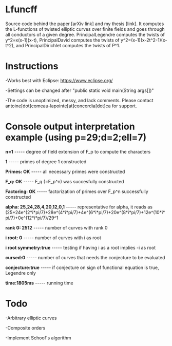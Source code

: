 # Lfuncff
Source code behind the paper [arXiv link] and my thesis [link]. It computes the L-functions of twisted elliptic curves over finite fields and goes through all conductors of a given degree. PrincipalLegendre computes the twists of y^2=x(x-1)(x-t), PrincipalDavid computes the twists of y^2=(x-1)(x-2t^2-1)(x-t^2), and PrincipalDirichlet computes the twists of P^1.

# Instructions
-Works best with Eclipse: https://www.eclipse.org/

-Settings can be changed after "public static void main(String args[])"

-The code is unoptimized, messy, and lack comments. Please contact antoine[dot]comeau-lapointe[at]concordia[dot]ca for support.

# Console output interpretation example (using p=29;d=2;ell=7)
**n=1**                              ----- degree of field extension of F_p to compute the characters

**1**                                ----- primes of degree 1 constructed

**Primes: OK**                       ----- all necessary primes were constructed

**F_q: OK**                          ----- F_q (=F_p^n) was succesfully constructed

**Factoring: OK**                    ----- factorization of primes over F_p^n successfully constructed

**alpha: 25,24,28,4,20,12,0,1**      ----- representative for alpha, it reads as (25+24e^(2\*i\*pi/7)+28e^(4\*i\*pi/7)+4e^(6\*i\*pi/7)+20e^(8\*i\*pi/7)+12e^(10\*i\*pi/7)+0e^(12\*i\*pi/7)/29^1

**rank 0: 2512**                     ----- number of curves with rank 0

**i root: 0**                        ----- number of curves with i as root

**i root symmetry:true**             ----- testing if having i as a root implies -i as root

**cursed:0**                         ----- number of curves that needs the conjecture to be evaluated

**conjecture:true**                  ----- if conjecture on sign of functional equation is true, Legendre only

**time:1805ms**                      ----- running time

# Todo
-Arbitrary elliptic curves

-Composite orders

-Implement Schoof's algorithm
